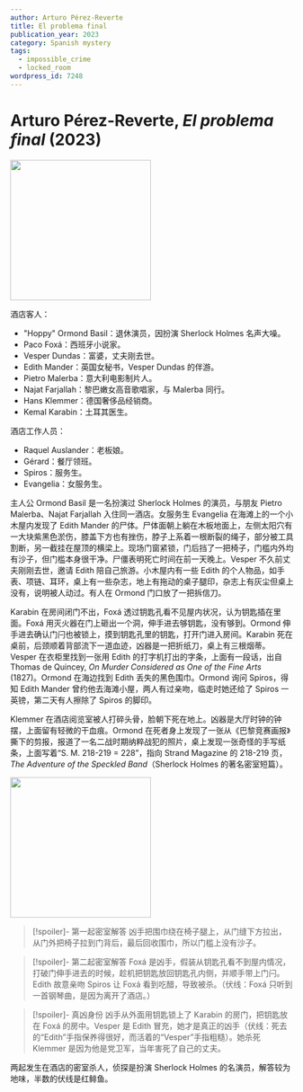 ```yaml
---
author: Arturo Pérez-Reverte
title: El problema final
publication_year: 2023
category: Spanish mystery
tags:
  - impossible_crime
  - locked_room
wordpress_id: 7248
---
```


# Arturo Pérez-Reverte, <i>El problema final</i> (2023)

<img src=images/2023_cover.jpg width=250/>

酒店客人：
* "Hoppy" Ormond Basil：退休演员，因扮演 Sherlock Holmes 名声大噪。
* Paco Foxá：西班牙小说家。
* Vesper Dundas：富婆，丈夫刚去世。
* Edith Mander：英国女秘书，Vesper Dundas 的伴游。
* Pietro Malerba：意大利电影制片人。
* Najat Farjallah：黎巴嫩女高音歌唱家，与 Malerba 同行。
* Hans Klemmer：德国奢侈品经销商。
* Kemal Karabin：土耳其医生。

酒店工作人员：
* Raquel Auslander：老板娘。
* Gérard：餐厅领班。
* Spiros：服务生。
* Evangelia：女服务生。

主人公 Ormond Basil 是一名扮演过 Sherlock Holmes 的演员，与朋友 Pietro Malerba、Najat Farjallah 入住同一酒店。女服务生 Evangelia 在海滩上的一个小木屋内发现了 Edith Mander 的尸体。尸体面朝上躺在木板地面上，左侧太阳穴有一大块紫黑色淤伤，膝盖下方也有挫伤，脖子上系着一根断裂的绳子，部分被工具割断，另一截挂在屋顶的横梁上。现场门窗紧锁，门后挡了一把椅子，门槛内外均有沙子，但门槛本身很干净。尸僵表明死亡时间在前一天晚上。Vesper 不久前丈夫刚刚去世，邀请 Edith 陪自己旅游。小木屋内有一些 Edith 的个人物品，如手表、项链、耳环，桌上有一些杂志，地上有拖动的桌子腿印，杂志上有灰尘但桌上没有，说明被人动过。有人在 Ormond 门口放了一把拆信刀。

Karabin 在房间闭门不出，Foxá 透过钥匙孔看不见屋内状况，认为钥匙插在里面。Foxá 用灭火器在门上砸出一个洞，伸手进去够钥匙，没有够到。Ormond 伸手进去确认门闩也被锁上，摸到钥匙孔里的钥匙，打开门进入房间。Karabin 死在桌前，后颈顺着背部流下一道血迹，凶器是一把折纸刀，桌上有三根烟蒂。Vesper 在衣柜里找到一张用 Edith 的打字机打出的字条，上面有一段话，出自 Thomas de Quincey, <i>On Murder Considered as One of the Fine Arts</i> (1827)。Ormond 在海边找到 Edith 丢失的黑色围巾。Ormond 询问 Spiros，得知 Edith Mander 曾约他去海滩小屋，两人有过亲吻，临走时她还给了 Spiros 一英镑，第二天有人擦除了 Spiros 的脚印。

Klemmer 在酒店阅览室被人打碎头骨，脸朝下死在地上。凶器是大厅时钟的钟摆，上面留有轻微的干血痕。Ormond 在死者身上发现了一张从《巴黎竞赛画报》撕下的剪报，报道了一名二战时期纳粹战犯的照片，桌上发现一张奇怪的手写纸条，上面写着“S. M. 218-219 = 228”，指向 Strand Magazine 的 218-219 页，<i>The Adventure of the Speckled Band</i>（Sherlock Holmes 的著名密室短篇）。

<img src=images/2023_message.jpg width=250/>

> [!spoiler]- 第一起密室解答
> 凶手把围巾绕在椅子腿上，从门缝下方拉出，从门外把椅子拉到门背后，最后回收围巾，所以门槛上没有沙子。

> [!spoiler]- 第二起密室解答
> Foxá 是凶手，假装从钥匙孔看不到屋内情况，打破门伸手进去的时候，趁机把钥匙放回钥匙孔内侧，并顺手带上门闩。Edith 故意亲吻 Spiros 让 Foxá 看到吃醋，导致被杀。（伏线：Foxá 只听到一首钢琴曲，是因为离开了酒店。）

> [!spoiler]- 真凶身份
> 凶手从外面用钥匙锁上了 Karabin 的房门，把钥匙放在 Foxá 的房中。Vesper 是 Edith 冒充，她才是真正的凶手（伏线：死去的“Edith”手指保养得很好，而活着的“Vesper”手指粗糙）。她杀死 Klemmer 是因为他是党卫军，当年害死了自己的丈夫。

两起发生在酒店的密室杀人，侦探是扮演 Sherlock Holmes 的名演员，解答较为地味，半数的伏线是红鲱鱼。